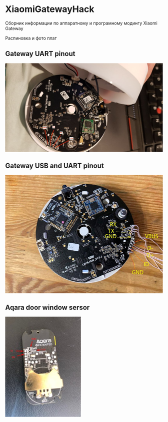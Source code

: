 # XiaomiGatewayHack
Сборник информации по аппаратному и програмному модингу Xiaomi Gateway 


Распиновка и фото плат

## Gateway UART pinout 
![Alt text](1a8f35e3-5ff6-4d17-b97f-0bbab1bab9aa.jpg "Optional title")

## Gateway USB and UART pinout
![Alt text](ece7c702-afb3-40f1-9865-57123285bad7.jpg "Optional title")

## Aqara door window sersor
![Alt text](312691b7-ba32-49bc-9d31-009b79db9db7.jpg "Optional title")

